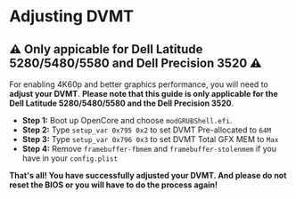 # Adjusting DVMT
## ⚠ Only appicable for Dell Latitude 5280/5480/5580 and Dell Precision 3520 ⚠
For enabling 4K60p and better graphics performance, you will need to **adjust your DVMT**. **Please note that this guide is only applicable for the Dell Latitude 5280/5480/5580 and the Dell Precision 3520**.

* **Step 1:** Boot up OpenCore and choose `modGRUBShell.efi`.
* **Step 2:** Type `setup_var 0x795 0x2` to set DVMT Pre-allocated to `64M`
* **Step 3:** Type `setup_var 0x796 0x3` to set DVMT Total GFX MEM to `Max`
* **Step 4:** Remove `framebuffer-fbmem` and `framebuffer-stolenmem` if you have in your `config.plist`

**That's all! You have successfully adjusted your DVMT. And please do not reset the BIOS or you will have to do the process again!**
